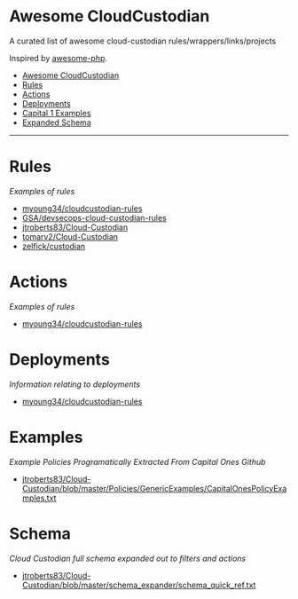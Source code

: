 # Awesome CloudCustodian

A curated list of awesome cloud-custodian rules/wrappers/links/projects

Inspired by [awesome-php](https://github.com/ziadoz/awesome-php).

- [Awesome CloudCustodian](#awesome-cloudcustodian)
- [Rules](#rules)
- [Actions](#actions)
- [Deployments](#deployments)
- [Capital 1 Examples](#examples)
- [Expanded Schema](#schema)

---

# Rules

*Examples of rules*

* [myoung34/cloudcustodian-rules](https://github.com/myoung34/cloudcustodian-rules)
* [GSA/devsecops-cloud-custodian-rules](https://github.com/GSA/devsecops-cloud-custodian-rules)
* [jtroberts83/Cloud-Custodian](https://github.com/jtroberts83/Cloud-Custodian)
* [tomarv2/Cloud-Custodian](https://github.com/tomarv2/aws-cloud-custodian/tree/master/policies)
* [zelfick/custodian](https://github.com/zelfick/custodian)

# Actions

*Examples of rules*

* [myoung34/cloudcustodian-rules](https://github.com/myoung34/cloudcustodian-rules#actions)


# Deployments

*Information relating to deployments*

* [myoung34/cloudcustodian-rules](https://github.com/myoung34/cloudcustodian-rules#docker)

# Examples

*Example Policies Programatically Extracted From Capital Ones Github*

* [jtroberts83/Cloud-Custodian/blob/master/Policies/GenericExamples/CapitalOnesPolicyExamples.txt](https://github.com/jtroberts83/Cloud-Custodian/blob/master/Policies/GenericExamples/CapitalOnesPolicyExamples.txt)

# Schema

*Cloud Custodian full schema expanded out to filters and actions*

* [jtroberts83/Cloud-Custodian/blob/master/schema_expander/schema_quick_ref.txt](https://github.com/jtroberts83/Cloud-Custodian/blob/master/schema_expander/schema_quick_ref.txt)

